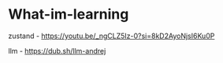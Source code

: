 # What-im-learning

zustand -
https://youtu.be/_ngCLZ5Iz-0?si=8kD2AyoNjsI6Ku0P

llm - https://dub.sh/llm-andrej
